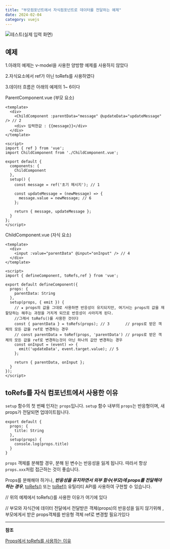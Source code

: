 ```yaml
---
title: "부모컴포넌트에서 자식컴포넌트로 데이터를 전달하는 예제"
date: 2024-02-04
category: vuejs
---
```


![테스트](/storage/1707019579.jpg)(실제 입력 화면)

## 예제

1.아래의 예제는 v-model을 사용한 양방향 예제를 사용하지 않았다

2.자식요소에서 ref가 아닌 toRefs를 사용하였다

3.데이터 흐름은 아래의 예제의 1~ 6이다

ParentComponent.vue (부모 요소)

```
<template>
  <div>
    <ChildComponent :parentData="message" @updateData="updateMessage" /> // 2
    <div> 입력한값 : {{message}}</div>
  </div>
</template>

<script>
import { ref } from 'vue';
import ChildComponent from './ChildComponent.vue';

export default {
  components: {
    ChildComponent
  },
  setup() {
    const message = ref('초기 메시지'); // 1

    const updateMessage = (newMessage) => {
      message.value = newMessage; // 6
    };

    return { message, updateMessage };
  }
};
</script>
```

ChildComponent.vue (자식 요소)

```
<template>
  <div>
    <input :value="parentData" @input="onInput" /> // 4
  </div>
</template>

<script>
import { defineComponent, toRefs,ref } from 'vue';

export default defineComponent({
  props: {
    parentData: String
  },
  setup(props, { emit }) {
    // ★ props의 값을 그대로 사용하면 반응성이 유지되지만, 여기서는 props의 값을 재할당하는 해주는 과정을 거치게 되므로 반응성이 사라지게 된다. 
    //그래서 toRefs()를 사용한 것이다
    const { parentData } = toRefs(props); // 3       // props로 받은 객체의 모든 값을 ref로 변경하는 경우
    // const parentData = toRef(props, 'parentData') // props로 받은 객체의 모든 값을 ref로 변경하는것이 아닌 하나의 값만 변경하는 경우
    const onInput = (event) => {
      emit('updateData', event.target.value); // 5
    };

    return { parentData, onInput };
  }
});
</script>
```

## toRefs를 자식 컴포넌트에서 사용한 이유

`setup` 함수의 첫 번째 인자는 `props`입니다. `setup` 함수 내부의 `props`는 반응형이며, 새 props가 전달되면 업데이트됩니다.

```
export default {
  props: {
    title: String
  },
  setup(props) {
    console.log(props.title)
  }
}
```

`props` 객체를 분해할 경우, 분해 된 변수는 반응성을 잃게 됩니다. 따라서 항상 `props.xxx`처럼 접근하는 것이 좋습니다.

Props를 분해해야 하거나, ***반응성을 유지하면서 외부 함수(부모)에 props를 전달해야 하는 경우***, [toRefs()](https://ko.vuejs.org/api/reactivity-utilities.html#torefs) 또는 [toRef()](https://ko.vuejs.org/api/reactivity-utilities.html#toref) 유틸리티 API를 사용하여 구현할 수 있습니다.

// 위의 예제에서 toRefs()를 사용한 이유가 여기에 있다

// 부모와 자식간에 데이터 전달에서 전달받은 객체(props)의 반응성을 잃지 않기위해 , 부모에게서 받은 props객체를 반응형 객체 ref로 변경할 필요가있다

---

**참조**

[Props에서 toRefs를 사용하는 이유](https://ko.vuejs.org/api/composition-api-setup.html#accessing-props)

